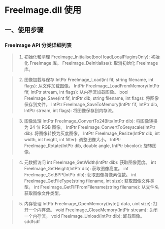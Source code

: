 # FreeImage.dll 使用

## 一、使用步骤

### FreeImage API 分类详细列表
>1. 初始化和清理
    FreeImage_Initialise(bool loadLocalPluginsOnly): 初始化 FreeImage 库。
    FreeImage_DeInitialise(): 取消初始化 FreeImage 库。

>2. 图像加载与保存
    IntPtr FreeImage_Load(int fif, string filename, int flags): 从文件加载图像。
    IntPtr FreeImage_LoadFromMemory(IntPtr fif, IntPtr stream, int flags): 从内存流加载图像。
    bool FreeImage_Save(int fif, IntPtr dib, string filename, int flags): 将图像保存到文件。
    IntPtr FreeImage_SaveToMemory(IntPtr fif, IntPtr dib, IntPtr stream, int flags): 将图像保存到内存流。

>3. 图像处理
    IntPtr FreeImage_ConvertTo24Bits(IntPtr dib): 将图像转换为 24 位 RGB 图像。
    IntPtr FreeImage_ConvertToGreyscale(IntPtr dib): 将图像转换为灰度图像。
    IntPtr FreeImage_Resize(IntPtr dib, int width, int height, int filter): 调整图像大小。
    IntPtr FreeImage_Rotate(IntPtr dib, double angle, IntPtr bkcolor): 旋转图像。

>4. 元数据访问
    int FreeImage_GetWidth(IntPtr dib): 获取图像宽度。
    int FreeImage_GetHeight(IntPtr dib): 获取图像高度。
    int FreeImage_GetBPP(IntPtr dib): 获取图像每像素位数。
    int FreeImage_GetFileType(string filename, int size): 获取图像文件类型。
    int FreeImage_GetFIFFromFilename(string filename): 从文件名获取图像文件类型。

>5. 内存管理
    IntPtr FreeImage_OpenMemory(byte[] data, uint size): 打开一个内存流。
    void FreeImage_CloseMemory(IntPtr stream): 关闭一个内存流。
    void FreeImage_Unload(IntPtr dib): 卸载图像。
sddfsdf
 

 
 